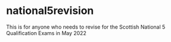 # national5revision
This is for anyone who needs to revise for the Scottish National 5 Qualification Exams in May 2022
